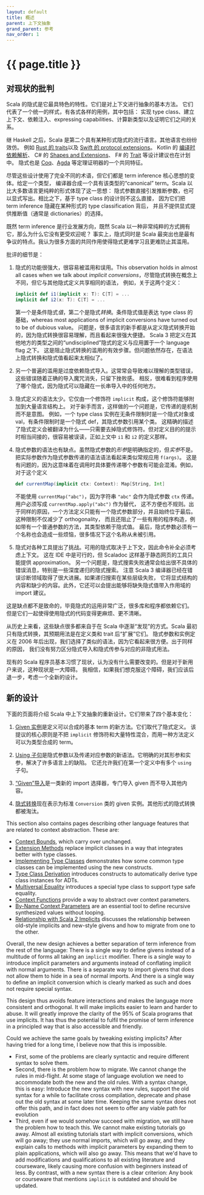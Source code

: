 ```yaml
---
layout: default
title: 概述
parent: 上下文抽象
grand_parent: 参考
nav_order: 1
---
```


# {{ page.title }}

## 对现状的批判

Scala 的隐式是它最具特色的特性。它们是对上下文进行抽象的基本方法。
它们代表了一个统一的样式，有各式各样的用例，其中包括：
实现 type class、建立上下文、依赖注入、expressing capabilities、计算新类型以及证明它们之间的关系。

继 Haskell 之后，Scala 是第二个具有某种形式隐式的流行语言。其他语言也纷纷效仿。
例如 [Rust 的 traits](https://doc.rust-lang.org/rust-by-example/trait.html)以及 
[Swift 的 protocol extensions](https://docs.swift.org/swift-book/LanguageGuide/Protocols.html#ID521)。
Kotlin 的 [编译时依赖解析](https://github.com/Kotlin/KEEP/blob/e863b25f8b3f2e9b9aaac361c6ee52be31453ee0/proposals/compile-time-dependency-resolution.md)、
C# 的 [Shapes and Extensions](https://github.com/dotnet/csharplang/issues/164)、
F# 的 [Trait](https://github.com/MattWindsor91/visualfsharp/blob/hackathon-vs/examples/fsconcepts.md) 等设计建议也在计划中。
隐式也是 [Coq](https://coq.inria.fr/refman/language/extensions/implicit-arguments.html)、[Agda](https://agda.readthedocs.io/en/latest/language/implicit-arguments.html) 
等定理证明器的一个共同特征。

尽管这些设计使用了完全不同的术语，但它们都是 term inference 核心思想的变体。给定一个类型，
编译器合成一个具有该类型的“canonical” term。Scala 以比大多数语言更纯粹的形式体现了这一思想：
隐式参数直接引发推断参数，也可以显式写出。相比之下，基于 type class 的设计则不这么直接，
因为它们把 term inference 隐藏在某种形式的 type classification 背后，
并且不提供显式提供推断值（通常是 dictionaries）的选择。

既然 term inference 是行业发展方向，既然 Scala 以一种非常纯粹的方式拥有它，那么为什么它没有更受欢迎呢？
事实上，隐式同时是 Scala 最突出也是最有争议的特点。我认为很多方面的共同作用使得隐式更难学习且更难防止其滥用。

批评的细节是：

 1. 隐式的功能很强大，很容易被滥用和误用。This observation holds in almost all cases when we talk about _implicit conversions_，尽管隐式转换在概念上不同，但它与其他隐式定义共享相同的语法，
    例如，关于这两个定义：

    ```scala
    implicit def i1(implicit x: T): C[T] = ...
    implicit def i2(x: T): C[T] = ...
    ```
    
    第一个是条件隐式*值*，第二个是隐式*转换*。条件隐式值是表达 type class 的基础，whereas most applications of implicit conversions have turned out to be of dubious value。
    问题是，很多语言的新手都是从定义隐式转换开始的，因为隐式转换很容易理解，而且看起来很强大便捷。
    Scala 3 把定义在其他地方的类型之间的“undisciplined”隐式的定义与应用置于一个 language flag 之下。
    这是阻止隐式转换的滥用的有效步骤。但问题依然存在，在语法上隐式转换和隐式值看起来太相似了。
 
 2. 另一个普遍的滥用是过度依赖隐式导入。这常常会导致难以理解的类型错误，这些错误随着正确的导入魔咒消失，只留下挫败感。
    相反，很难看到程序使用了哪个隐式，因为隐式可以隐藏在一长串导入中的任何地方。 

 3. 隐式定义的语法太少。它仅由一个修饰符 `implicit` 构成，这个修饰符能够附加到大量语言结构上。
    对于新手而言，这样做的一个问题是，它传递的是机制而不是意图。
    例如，一个 type class 实例在无条件限制时是一个隐式对象或 val，有条件限制时是一个隐式 def，其隐式参数引用某个类。
    这精确的描述了隐式定义会被翻译为什么——只需要去掉隐式修饰符。但对定义目的的提示时相当间接的，很容易被误读，正如上文中 `i1` 和 `i2` 的定义那样。

 4. 隐式参数的语法也有缺点。虽然隐式参数的*形参*是明确指定的，但*实参*不是。把实际参数作为隐式参数传递的语法语法看起来类似常规应用 `f(args)`。
    这是有问题的，因为这意味着在调用时具体要传递哪个参数有可能会混淆。例如，对于这个定义
    
    ```scala
    def currentMap(implicit ctx: Context): Map[String, Int]
    ```

    不能使用 `currentMap("abc")`，因为字符串 `"abc"` 会作为隐式参数 `ctx` 传递。用户必须写成 `currentMap.apply("abc")` 作为替代，
    这不方便也不规则。出于同样的原因，一个方法定义只能有一个隐式参数部分，并且始终位于最后。这种限制不仅减少了 orthogonality，
    而且还阻止了一些有用的程序构造，例如带有一个普通参数的方法，其类型依赖于隐式值。
    最后，隐式参数必须有一个名称也会造成一些烦恼，很多情况下这个名称从未被引用。

 5. 隐式对各种工具提出了挑战。可用的隐式取决于上下文，因此命令补全必须考虑上下文。
    这在 IDE 中是可行的，但 Scaladoc 这样基于静态网页的工具只能提供 approximation。
    另一个问题是，隐式搜索失败通常会给出很不具体的错误消息，特别是一些深度递归的隐式搜索。
    注意 Scala 3 编译器已经在错误诊断领域取得了很大进展。如果递归搜索在某些层级失败，
    它将显式结构的内容和缺少的内容。此外，它还可以会提出能够将缺失隐式值带入作用域的 import 建议。

这是缺点都不是致命的，毕竟隐式的运用非常广泛，很多库和程序都依赖它们。
但是它们一起使得使用隐式的代码变得更麻烦、更不清晰。

从历史上来看，这些缺点很多都来自于在 Scala 中逐渐“发现”的方式。Scala 最初只有隐式转换，其预期用法是在定义类和 trait 后“扩展”它们。
隐式参数和实例定义在 2006 年后出现，我们选择了类似的语法，因为它看起来很方便。出于同样的原因，
我们没有努力区分隐式导入和隐式传参与对应的非隐式用法。

现有的 Scala 程序员基本习惯了现状，认为没有什么需要改变的。但是对于新用户来说，这种现状是一大障碍。
我相信，如果我们想克服这个障碍，我们应该后退一步，考虑一个全新的设计。

## 新的设计

下面的页面将介绍 Scala 中上下文抽象的重新设计。它们带来了四个基本变化：
 
 1. [Given 实例](./givens.md)是定义可以合成的基本 term 的新方法。它们取代了隐式定义。
    该提议的核心原则是不把 `implicit` 修饰符和大量特性混合，而用一种方法定义可以为类型合成的 term。

 2. [Using 子句](./using-clauses.md)是隐式参数以及传递对应参数的新语法。它明确的对其形参和实参，解决了许多语言上的缺陷。
    它还允许我们在第一个定义中有多个 `using` 子句。

 3. [“Given”导入](./given-imports.md)是一类新的 import 选择器，专门导入 given 而不导入其他内容。

 4. [隐式转换](./conversions.md)现在表示为标准 `Conversion` 类的 given 实例。其他形式的隐式转换都被淘汰。

This section also contains pages describing other language features that are related to context abstraction. These are:

 - [Context Bounds](./context-bounds.md), which carry over unchanged.
 - [Extension Methods](./extension-methods.md) replace implicit classes in a way that integrates better with type classes.
 - [Implementing Type Classes](type-classes.md) demonstrates how some common type classes can be implemented using the new constructs.
 - [Type Class Derivation](./derivation.md) introduces constructs to automatically derive type class instances for ADTs.
 - [Multiversal Equality](./multiversal-equality.md) introduces a special type class to support type safe equality.
 - [Context Functions](./context-functions.md) provide a way to abstract over context parameters.
 - [By-Name Context Parameters](./by-name-context-parameters.md) are an essential tool to define recursive synthesized values without looping.
 - [Relationship with Scala 2 Implicits](./relationship-implicits.md) discusses the relationship between old-style implicits and new-style givens and how to migrate from one to the other.

Overall, the new design achieves a better separation of term inference from the rest of the language: There is a single way to define givens instead of a multitude of forms all taking an `implicit` modifier. There is a single way to introduce implicit parameters and arguments instead of conflating implicit with normal arguments. There is a separate way to import givens that does not allow them to hide in a sea of normal imports. And there is a single way to define an implicit conversion which is clearly marked as such and does not require special syntax.

This design thus avoids feature interactions and makes the language more consistent and orthogonal. It will make implicits easier to learn and harder to abuse. It will greatly improve the clarity of the 95% of Scala programs that use implicits. It has thus the potential to fulfil the promise of term inference in a principled way that is also accessible and friendly.

Could we achieve the same goals by tweaking existing implicits? After having tried for a long time, I believe now that this is impossible.

 - First, some of the problems are clearly syntactic and require different syntax to solve them.
 - Second, there is the problem how to migrate. We cannot change the rules in mid-flight. At some stage of language evolution we need to accommodate both the new and the old rules. With a syntax change, this is easy: Introduce the new syntax with new rules, support the old syntax for a while to facilitate cross compilation, deprecate and phase out the old syntax at some later time. Keeping the same syntax does not offer this path, and in fact does not seem to offer any viable path for evolution
 - Third, even if we would somehow succeed with migration, we still have the problem
 how to teach this. We cannot make existing tutorials go away. Almost all existing tutorials start with implicit conversions, which will go away; they use normal imports, which will go away, and they explain calls to methods with implicit parameters by expanding them to plain applications, which will also go away. This means that we'd have
 to add modifications and qualifications to all existing literature and courseware, likely causing more confusion with beginners instead of less. By contrast, with a new syntax there is a clear criterion: Any book or courseware that mentions `implicit` is outdated and should be updated.
